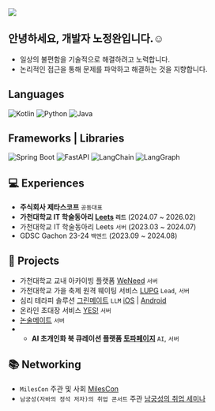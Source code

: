 <img src="https://capsule-render.vercel.app/api?type=waving&color=auto&height=200&section=header&text=Welcome!%20&fontSize=90" />

## 안녕하세요, 개발자 노정완입니다.☺️
- 일상의 불편함을 기술적으로 해결하려고 노력합니다.
- 논리적인 접근을 통해 문제를 파악하고 해결하는 것을 지향합니다.

## Languages
![Kotlin](https://img.shields.io/badge/Kotlin-7F52FF?style=for-the-badge&logo=Kotlin&logoColor=white)
![Python](https://img.shields.io/badge/python-3776AB?style=for-the-badge&logo=python&logoColor=white)
![Java](https://img.shields.io/badge/java-%23ED8B00.svg?style=for-the-badge&logo=openjdk&logoColor=white)

## Frameworks | Libraries
![Spring Boot](https://img.shields.io/badge/spring_boot-%236DB33F.svg?style=for-the-badge&logo=spring-boot&logoColor=white)
![FastAPI](https://img.shields.io/badge/FastAPI-009688?style=for-the-badge&logo=fastapi&logoColor=white)
![LangChain](https://img.shields.io/badge/LangChain-1C3C3C?style=for-the-badge&logo=langchain&logoColor=white)
![LangGraph](https://img.shields.io/badge/LangGraph-1C3C3C?style=for-the-badge&logo=langgraph&logoColor=white)

## 💻 Experiences
- **주식회사 제타스코프** `공동대표`
- **가천대학교 IT 학술동아리 [Leets](https://leets.land) `리드`** (2024.07 ~ 2026.02)
- 가천대학교 IT 학술동아리 Leets `서버` (2023.03 ~ 2024.07)
- GDSC Gachon 23-24 `백엔드` (2023.09 ~ 2024.08)


## 🤝 Projects
- 가천대학교 교내 아카이빙 플랫폼 [WeNeed](https://github.com/Leets-Official/WeNeed-BE) `서버`
- 가천대학교 가을 축제 원격 웨이팅 서비스 [LUPG](https://github.com/gachon-table) `Lead`, `서버`
- 심리 테라피 솔루션 [그린메이트](https://greenmate.ai) `LLM`  [iOS](https://apps.apple.com/kr/app/%EA%B7%B8%EB%A6%B0%EB%A9%94%EC%9D%B4%ED%8A%B8-%EB%82%98%EC%9D%98-ai-%EC%B9%9C%EA%B5%AC-%EC%9D%B5%EB%AA%85-%EC%B1%84%ED%8C%85-%EA%B3%A0%EB%AF%BC-%EC%83%81%EB%8B%B4-%EB%8C%80%ED%99%94/id6677031205) | [Android](https://play.google.com/store/apps/details?id=ai.greenmate)
- 온라인 초대장 서비스 [YES!](https://github.com/Leets-Official/Yes-BE) `서버`
- [논술메이트](https://nonsoolmate.com) `서버`
- - **AI 초개인화 북 큐레이션 플랫폼 [토파페이지](https://topa.page)** `AI`, `서버`

## 📚 Networking
- `MilesCon` 주관 및 사회 [MilesCon](https://kr.linkedin.com/posts/leets-official_%EB%A7%88%EC%9D%BC%EC%8A%A4%EC%BD%98-%EA%B0%9C%EB%B0%9C%EC%9E%90%EB%A1%9C%EC%84%9C%EC%9D%98-%EC%B2%AB-%EA%B1%B8%EC%9D%8C%EB%B6%80%ED%84%B0-%EC%A7%80%EC%86%8D-%EA%B0%80%EB%8A%A5%ED%95%9C-%EC%84%B1%EC%9E%A5%EC%9D%84-%EC%9C%84%ED%95%9C-%EC%9D%B4%EC%A0%95%ED%91%9C-festa-activity-7267459368214753280-7kdF?utm_source=li_share&utm_content=feedcontent&utm_medium=g_dt_web&utm_campaign=copy)
- `남궁성(자바의 정석 저자)의 취업 콘서트` 주관 [남궁성의 취업 세미나](https://kr.linkedin.com/posts/leets-official_%EB%82%A8%EA%B6%81%EC%84%B1%EC%9D%98-%EC%B7%A8%EC%97%85-%EC%84%B8%EB%AF%B8%EB%82%98-on-%EA%B0%80%EC%B2%9C%EB%8C%80%ED%95%99%EA%B5%90-festa-activity-7280833366239715330-wR77)
